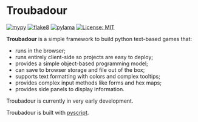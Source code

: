 # Troubadour

[![mypy](https://github.com/vlanore/troubadour/actions/workflows/mypy.yml/badge.svg)](https://github.com/vlanore/troubadour/actions/workflows/mypy.yml) [![flake8](https://github.com/vlanore/troubadour/actions/workflows/flake8.yml/badge.svg)](https://github.com/vlanore/troubadour/actions/workflows/flake8.yml) [![pylama](https://github.com/vlanore/troubadour/actions/workflows/pylama.yml/badge.svg)](https://github.com/vlanore/troubadour/actions/workflows/pylama.yml) [![License: MIT](https://img.shields.io/badge/License-MIT-blue.svg)](https://opensource.org/licenses/MIT)

**Troubadour** is a simple framework to build python text-based games that:
* runs in the browser;
* runs entirely client-side so projects are easy to deploy;
* provides a simple object-based programming model;
* can save to browser storage and file out of the box;
* supports text formatting with colors and complex tooltips;
* provides complex input methods like forms and hex maps;
* provides side panels to display information.

Troubadour is currently in very early development.

Troubadour is built with [pyscript](https://pyscript.net/).
